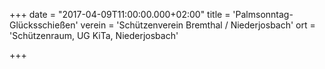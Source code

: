 +++
date = "2017-04-09T11:00:00.000+02:00"
title = 'Palmsonntag-Glücksschießen'
verein = 'Schützenverein Bremthal / Niederjosbach'
ort = 'Schützenraum, UG KiTa, Niederjosbach'

+++

      